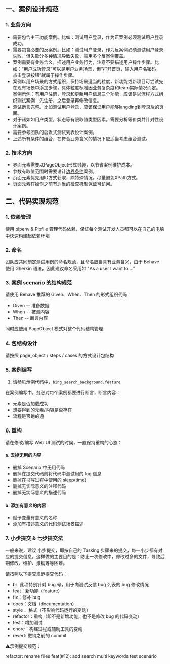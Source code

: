 ## 一、案例设计规范

### 1. 业务方向
* 需要包含主干功能案例。比如：测试用户登录，作为正案例必须测试用户登录成功。
* 需要包含必要的反案例。比如：测试用户登录，作为反案例必须测试用户登录失败，但失败分多钟情况导致失败，需用多个反案例覆盖。
* 案例需要有业务含义，描述用户业务行为，注意不要描述用户操作步骤。比如：“用户成功登录”可以是用户业务场景，但“打开首页，输入用户名密码，点击登录按钮”就属于操作步骤。
* 案例以用户场景的方式组织，保持场景适当的粒度，新功能或新项目可尝试先在现有场景中添加步骤，具体粒度标准因业务复杂度和team实际情况而定。案例示例：有用户注册，登录和更新用户信息三个功能，应该是以流程方式组织测试案例：先注册，之后登录再修改信息。
* 测试断言完整。比如测试用户登录，应该保证用户能够langding到登录后的页面。
* 对于诸如如用户类型，状态等有限取值类型因素。需要分析等价类并针对性设计案例。
* 需要参考团队的启发式测试列表设计案例。
* 上述所有条件的组合，在符合业务含义的情况下应适当考虑组合测试。

### 2. 技术方向
* 界面元素需要以PageObject形式封装，以节省案例维护成本。
* 参数有取值范围时需要设计[边界条件](https://baike.baidu.com/item/%E8%BE%B9%E7%95%8C%E5%80%BC%E6%B5%8B%E8%AF%95/2511553?fr=aladdin)案例。
* 页面元素优先用ID方式获取，除特殊情况，尽量避免XPath方式。
* 页面元素在操作之前有适当的检查机制保证可访问。


## 二、代码实现规范
### 1. 依赖管理
使用 pipenv & Pipfile 管理代码依赖，保证每个测试开发人员都可以在自己的电脑中快速构建起依赖环境

### 2. 命名
团队应共同制定测试用例的命名规范，且命名应当具有业务含义，由于 Behave 使用 Gherkin 语法，因此建议命名采用如
"As a user I want to ..."

### 3. 案例 scenario 的结构规范
请使用 Behave 推荐的 Given、When、Then 的形式组织代码

* Given -- 准备数据
* When -- 被测内容
* Then -- 断言内容

同时应使用 PageObject 模式对整个代码结构管理

### 4. 包结构设计
请按照 page_object / steps / cases 的方式设计包结构

### 5. 案例编写
1. 请参见示例代码中，`bing_search_background.feature`

在案例编写中，务必对每个案例都要进行断言，断言内容：
* 元素是否加载成功
* 想要得到的元素/内容是否存在
* 流程是否跑的通

### 6. 重构
请在修改/编写 Web UI 测试的时候，一直保持重构的心态：
#### a. 去掉无用的内容
* 删掉 Scenario 中无用代码
* 删掉在提交代码前将代码中测试用的 log 信息
* 删掉在书写过程中使用的 sleep(time)
* 删掉无实际意义的注释代码
* 删掉无实际意义的描述代码

#### b. 添加有意义的内容
* 赋予变量有意义的名称
* 添加有描述意义的代码测试场景描述

### 7. 小步提交 & 七步提交法
一般来说，建议 小步提交，即按自己的 Tasking 步骤来的提交，每一小步都有对应的提交信息。这样做的主要目的是：防止一次修改中，修改过多的文件，导致后期修改、维护、撤销等等困难。

请按照以下提交规范提交代码：
* br: 此项特别针对 bug 号，用于向测试反馈 bug 列表的 bug 修改情况
* feat：新功能（feature）
* fix：修补 bug
* docs：文档（documentation）
* style： 格式（不影响代码运行的变动）
* refactor：重构（即不是新增功能，也不是修改 bug 的代码变动）
* test：增加测试
* chore：构建过程或辅助工具的变动
* revert: 撤销之前的 commit

⚠️示例提交规范：

refactor: rename files
feat(#12): add search multi keywords test scenario
